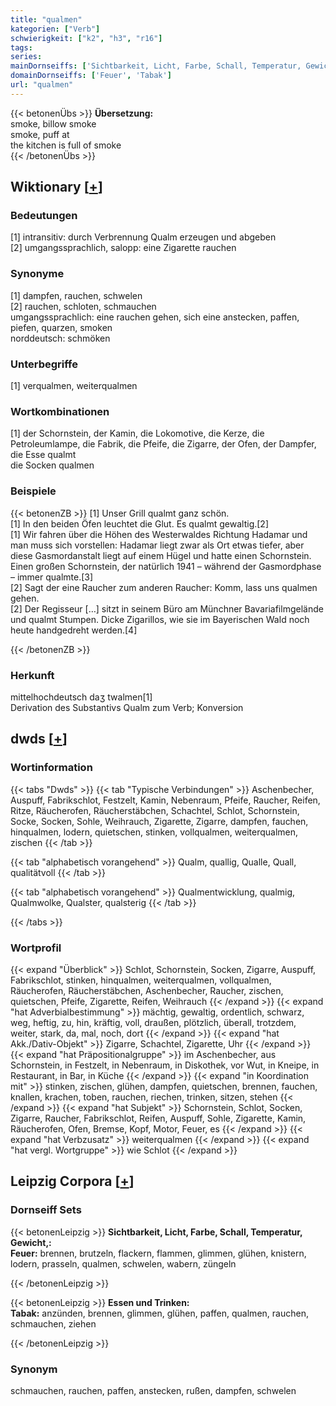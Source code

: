 ```yaml
---
title: "qualmen"
kategorien: ["Verb"]
schwierigkeit: ["k2", "h3", "r16"]
tags:
series:
mainDornseiffs: ['Sichtbarkeit, Licht, Farbe, Schall, Temperatur, Gewicht,', 'Essen und Trinken']
domainDornseiffs: ['Feuer', 'Tabak']
url: "qualmen"
---
```


{{< betonenÜbs >}}
**Übersetzung:**  
smoke, billow  smoke  
smoke, puff at  
the kitchen is full of smoke  
{{< /betonenÜbs >}}

## Wiktionary [[+](https://de.wiktionary.org/wiki/qualmen)]

### Bedeutungen
[1] intransitiv: durch Verbrennung Qualm erzeugen und abgeben  
[2] umgangssprachlich, salopp: eine Zigarette rauchen  

### Synonyme
[1] dampfen, rauchen, schwelen  
[2] rauchen, schloten, schmauchen  
umgangssprachlich: eine rauchen gehen, sich eine anstecken, paffen, piefen, quarzen, smoken  
norddeutsch: schmöken  

### Unterbegriffe
[1] verqualmen, weiterqualmen  

### Wortkombinationen
[1] der Schornstein, der Kamin, die Lokomotive, die Kerze, die Petroleumlampe, die Fabrik, die Pfeife, die Zigarre, der Ofen, der Dampfer, die Esse qualmt  
die Socken qualmen  

### Beispiele
{{< betonenZB >}}
[1] Unser Grill qualmt ganz schön.  
[1] In den beiden Öfen leuchtet die Glut. Es qualmt gewaltig.[2]  
[1] Wir fahren über die Höhen des Westerwaldes Richtung Hadamar und man muss sich vorstellen: Hadamar liegt zwar als Ort etwas tiefer, aber diese Gasmordanstalt liegt auf einem Hügel und hatte einen Schornstein. Einen großen Schornstein, der natürlich 1941 – während der Gasmordphase – immer qualmte.[3]  
[2] Sagt der eine Raucher zum anderen Raucher: Komm, lass uns qualmen gehen.  
[2] Der Regisseur […] sitzt in seinem Büro am Münchner Bavariafilmgelände und qualmt Stumpen. Dicke Zigarillos, wie sie im Bayerischen Wald noch heute handgedreht werden.[4]  

{{< /betonenZB >}}
### Herkunft
mittelhochdeutsch daʒ twalmen[1]  
Derivation des Substantivs Qualm zum Verb; Konversion  



## dwds [[+](https://www.dwds.de/wb/qualmen)]

### Wortinformation
{{< tabs "Dwds" >}}
{{< tab "Typische Verbindungen" >}}
Aschenbecher, Auspuff, Fabrikschlot, Festzelt, Kamin, Nebenraum, Pfeife, Raucher, Reifen, Ritze, Räucherofen, Räucherstäbchen, Schachtel, Schlot, Schornstein, Socke, Socken, Sohle, Weihrauch, Zigarette, Zigarre, dampfen, fauchen, hinqualmen, lodern, quietschen, stinken, vollqualmen, weiterqualmen, zischen
{{< /tab >}}

{{< tab "alphabetisch vorangehend" >}}
Qualm, quallig, Qualle, Quall, qualitätvoll
{{< /tab >}}

{{< tab "alphabetisch vorangehend" >}}
Qualmentwicklung, qualmig, Qualmwolke, Qualster, qualsterig
{{< /tab >}}

{{< /tabs >}}

### Wortprofil
{{< expand "Überblick" >}} Schlot, Schornstein, Socken, Zigarre, Auspuff, Fabrikschlot, stinken, hinqualmen, weiterqualmen, vollqualmen, Räucherofen, Räucherstäbchen, Aschenbecher, Raucher, zischen, quietschen, Pfeife, Zigarette, Reifen, Weihrauch {{< /expand >}}
{{< expand "hat Adverbialbestimmung" >}} mächtig, gewaltig, ordentlich, schwarz, weg, heftig, zu, hin, kräftig, voll, draußen, plötzlich, überall, trotzdem, weiter, stark, da, mal, noch, dort {{< /expand >}}
{{< expand "hat Akk./Dativ-Objekt" >}} Zigarre, Schachtel, Zigarette, Uhr {{< /expand >}}
{{< expand "hat Präpositionalgruppe" >}} im Aschenbecher, aus Schornstein, in Festzelt, in Nebenraum, in Diskothek, vor Wut, in Kneipe, in Restaurant, in Bar, in Küche {{< /expand >}}
{{< expand "in Koordination mit" >}} stinken, zischen, glühen, dampfen, quietschen, brennen, fauchen, knallen, krachen, toben, rauchen, riechen, trinken, sitzen, stehen {{< /expand >}}
{{< expand "hat Subjekt" >}} Schornstein, Schlot, Socken, Zigarre, Raucher, Fabrikschlot, Reifen, Auspuff, Sohle, Zigarette, Kamin, Räucherofen, Ofen, Bremse, Kopf, Motor, Feuer, es {{< /expand >}}
{{< expand "hat Verbzusatz" >}} weiterqualmen {{< /expand >}}
{{< expand "hat vergl. Wortgruppe" >}} wie Schlot {{< /expand >}}

## Leipzig Corpora [[+](https://corpora.uni-leipzig.de/en/res?word=qualmen&corpusId=deu_newscrawl-public_2018)]

### Dornseiff Sets
{{< betonenLeipzig >}}
**Sichtbarkeit, Licht, Farbe, Schall, Temperatur, Gewicht,:**  
**Feuer:** brennen, brutzeln, flackern, flammen, glimmen, glühen, knistern, lodern, prasseln, qualmen, schwelen, wabern, züngeln  

{{< /betonenLeipzig >}}


{{< betonenLeipzig >}}
**Essen und Trinken:**  
**Tabak:** anzünden, brennen, glimmen, glühen, paffen, qualmen, rauchen, schmauchen, ziehen  

{{< /betonenLeipzig >}}

### Synonym
schmauchen, rauchen, paffen, anstecken, rußen, dampfen, schwelen

